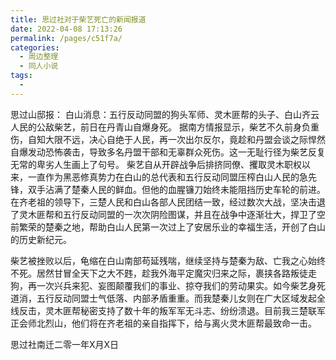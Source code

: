 ```yaml
---
title: 思过社对于柴艺死亡的新闻报道
date: 2022-04-08 17:13:26
permalink: /pages/c51f7a/
categories:
  - 周边整理
  - 同人小说
tags:
  - 
---
```


思过山邸报：
白山消息：五行反动同盟的狗头军师、灵木匪帮的头子、白山齐云人民的公敌柴艺，前日在丹青山自爆身死。
据南方情报显示，柴艺不久前身负重伤，自知大限不远，决心自绝于人民，再一次出尔反尔，竟趁和丹盟会谈之际悍然自爆发动恐怖袭击，导致多名丹盟干部和无辜群众死伤。这一无耻行径为柴艺反复无常的卑劣人生画上了句号。
柴艺自从开辟战争后排挤同僚、攫取灵木职权以来，一直作为黑恶修真势力在白山的总代表和五行反动同盟压榨白山人民的急先锋，双手沾满了楚秦人民的鲜血。但他的血腥镰刀始终未能阻挡历史车轮的前进。在齐老祖的领导下，三楚人民和白山各部人民团结一致，经过数次大战，坚决击退了灵木匪帮和五行反动同盟的一次次阴险图谋，并且在战争中逐渐壮大，捍卫了空前繁荣的楚秦之地，帮助白山人民第一次过上了安居乐业的幸福生活，开创了白山的历史新纪元。

柴艺被挫败以后，龟缩在白山南部苟延残喘，继续坚持与楚秦为敌、亡我之心始终不死。居然甘冒全天下之大不韪，趁我外海平定魔灾归来之际，裹挟各路叛徒走狗，再一次兴兵来犯、妄图颠覆我们的事业、掠夺我们的劳动果实。如今柴艺身死道消，五行反动同盟士气低落、内部矛盾重重。而我楚秦儿女则在广大区域发起全线反击，灵木匪帮秘密支持了数十年的叛军军无斗志、纷纷溃退。目前我三楚联军正会师北烈山，他们将在齐老祖的亲自指挥下，给与离火灵木匪帮最致命一击。

思过社南迁二零一年X月X日